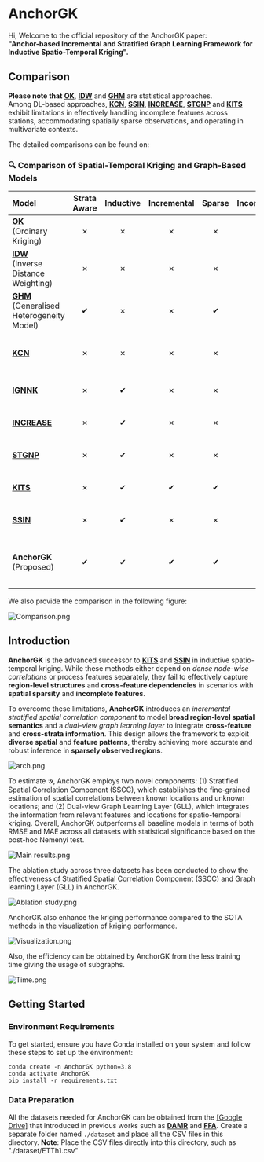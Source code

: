 # AnchorGK 

Hi, Welcome to the official repository of the AnchorGK paper:  
**"Anchor-based Incremental and Stratified Graph Learning Framework for Inductive Spatio-Temporal Kriging".** 

## Comparison

**Please note that** [**OK**](https://link.springer.com/book/10.1007/978-3-662-05294-5), [**IDW**](https://www.sciencedirect.com/science/article/abs/pii/S0098300408000721) and [**GHM**](https://www.tandfonline.com/doi/full/10.1080/13658816.2022.2147530?scroll=top&needAccess=true) are statistical approaches.  
Among DL-based approaches, [**KCN**](https://arxiv.org/pdf/2306.09463), [**SSIN**](https://arxiv.org/pdf/2311.15530), [**INCREASE**](https://arxiv.org/abs/2302.02738), [**STGNP**](https://dl.acm.org/doi/pdf/10.1145/3580305.3599372) and [**KITS**](https://arxiv.org/pdf/2311.02565) exhibit limitations in effectively handling incomplete features across stations, accommodating spatially sparse observations, and operating in multivariate contexts.

The detailed comparisons can be found on:

### 🔍 Comparison of Spatial-Temporal Kriging and Graph-Based Models

| **Model** | **Strata**<br>**Aware** | **Inductive** | **Incremental** | **Sparse** | **Incomplete** | **Multi-**<br>**variate** | **Effi-**<br>**ciency** | **Strengths** | **Limitations** |
| :-- | :--: | :--: | :--: | :--: | :--: | :--: | :--: | :-- | :-- |
| [**OK**](https://link.springer.com/book/10.1007/978-3-662-05294-5)<br>(Ordinary Kriging) | ✗ | ✗ | ✗ | ✗ | ✗ | ✗ | Med | Classic baseline | Not scalable; ignores heterogeneity |
| [**IDW**](https://www.sciencedirect.com/science/article/abs/pii/S0098300408000721)<br>(Inverse Distance Weighting) | ✗ | ✗ | ✗ | ✗ | ✗ | ✗ | High | Simple; no training | Ignores spatial correlation |
| [**GHM**](https://www.tandfonline.com/doi/full/10.1080/13658816.2022.2147530?scroll=top&needAccess=true)<br>(Generalised Heterogeneity Model) | ✔ | ✗ | ✗ | ✔ | ✗ | ✗ | Med | Stratified spatial modelling | Non-inductive; fixed graph |
| [**KCN**](https://arxiv.org/pdf/2306.09463) | ✗ | ✗ | ✗ | ✗ | ✗ | ✗ | Med | CNN-based spatial learning | Poor on missing & multi-variate data |
| [**IGNNK**](https://openreview.net/forum?id=jeBic1U1KXz) | ✗ | ✔ | ✗ | ✗ | ✗ | ✗ | High | Inductive kriging via GNN | No strata; no missing data support |
| [**INCREASE**](https://arxiv.org/abs/2302.02738) | ✗ | ✔ | ✗ | ✗ | ✗ | ✗ | Med | Good generalisation | No sparse or multivariate input support |
| [**STGNP**](https://dl.acm.org/doi/pdf/10.1145/3580305.3599372) | ✗ | ✔ | ✗ | ✗ | ✗ | ✔ | Med | Multivariate TS modelling | Poor handling of missing features |
| [**KITS**](https://arxiv.org/pdf/2311.02565) | ✗ | ✔ | ✔ | ✔ | ✗ | ✗ | Low | Handles sparsity; incremental | Biased by pseudo-nodes |
| [**SSIN**](https://arxiv.org/pdf/2311.15530) | ✗ | ✔ | ✗ | ✗ | ✗ | ✗ | Med | Lightweight spatial method | No support for missing or multivariate |
| **AnchorGK**<br>(Proposed) | ✔ | ✔ | ✔ | ✔ | ✔ | ✔ | High | Full support for sparse,<br>incomplete, multivariate data | Scaling to larger graphs TBD |

We also provide the comparison in the following figure:

![Comparison.png](Figures/6.Comparison.png)

## Introduction

**AnchorGK** is the advanced successor to [**KITS**](https://arxiv.org/pdf/2311.02565) and [**SSIN**](https://arxiv.org/pdf/2311.15530) in inductive spatio-temporal kriging. While these methods either depend on *dense node-wise correlations* or process features separately, they fail to effectively capture **region-level structures** and **cross-feature dependencies** in scenarios with **spatial sparsity** and **incomplete features**.  

To overcome these limitations, **AnchorGK** introduces an *incremental stratified spatial correlation component* to model **broad region-level spatial semantics** and a *dual-view graph learning layer* to integrate **cross-feature** and **cross-strata information**. This design allows the framework to exploit **diverse spatial** and **feature patterns**, thereby achieving more accurate and robust inference in **sparsely observed regions**.  

![arch.png](Figures/1.arch.png)

To estimate $\mathcal{Y}$, AnchorGK employs two novel components: (1) Stratified Spatial Correlation Component (SSCC), which establishes the fine-grained estimation of spatial correlations between known locations and unknown locations; and (2) Dual-view Graph Learning Layer (GLL), which integrates the information from relevant features and locations for spatio-temporal kriging. Overall, AnchorGK outperforms all baseline models in terms of both RMSE and MAE across all datasets with statistical significance based on the post-hoc Nemenyi test.

![Main results.png](Figures/2.Main_results.png)

The ablation study across three datasets has been conducted to show the effectiveness of Stratified Spatial Correlation Component (SSCC) and Graph learning Layer (GLL) in AnchorGK.

![Ablation study.png](Figures/3.Main_ablation.png)

AnchorGK also enhance the kriging performance compared to the SOTA methods in the visualization of kriging performance.

![Visualization.png](Figures/4.Visualization.png)

Also, the efficiency can be obtained by AnchorGK from the less training time giving the usage of subgraphs.

![Time.png](Figures/5.Time.png)

## Getting Started

### Environment Requirements

To get started, ensure you have Conda installed on your system and follow these steps to set up the environment:

```
conda create -n AnchorGK python=3.8
conda activate AnchorGK
pip install -r requirements.txt
```

### Data Preparation

All the datasets needed for AnchorGK can be obtained from the [[Google Drive]](https://drive.google.com/drive/folders/1br5TDSDLRB_lq_lvFhkO5ayxkcOVWsip) that introduced in previous works such as [**DAMR**](https://dl.acm.org/doi/abs/10.1145/3589333) and [**FFA**](https://www.microsoft.com/en-us/research/wp-content/uploads/2016/02/Forecasting20air20qualtiy-kdd2015-camera-ready.pdf). 
Create a separate folder named ```./dataset``` and place all the CSV files in this directory. 
**Note**: Place the CSV files directly into this directory, such as "./dataset/ETTh1.csv"


